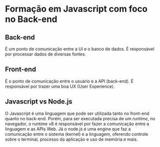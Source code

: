 # Formação em Javascript com foco no Back-end

## Back-end
É um ponto de comunicação entre a UI e o banco de dados. É responsável por processar dados de diversas fontes.

## Front-end
É o ponto de comunicação entre o usuário e a API (back-end). É responsável por trazer uma boa UX (User Experience).

## Javascript vs Node.js
O Javascript é uma linguagem que pode ser utilizada tanto no front-end quanto no back-end. Porém, para ser executada precisa de um *runtime*, no navegador, o runtime v8 é responsável por fazer a comunicação entre a linguagem e as APIs Web. Já o node.js é uma engine que faz a comunicação entre o sistema (kernel) e a linguagem, oferendo controle sobre o terminal, processo da aplicação e uso de memória e mais.